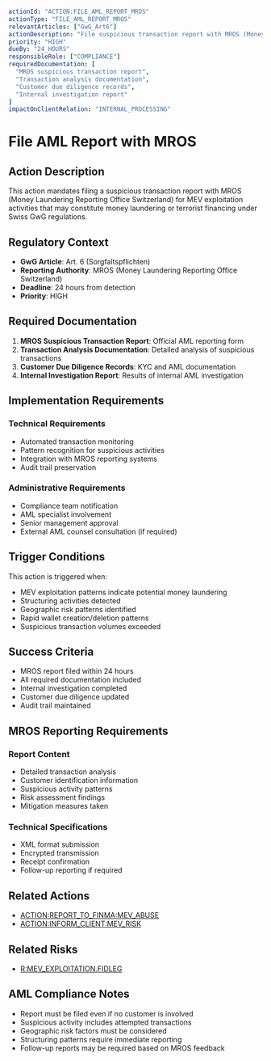 ```yaml
actionId: "ACTION:FILE_AML_REPORT_MROS"
actionType: "FILE_AML_REPORT_MROS"
relevantArticles: ["GwG_Art6"]
actionDescription: "File suspicious transaction report with MROS (Money Laundering Reporting Office Switzerland) for MEV exploitation activities that may constitute money laundering or terrorist financing."
priority: "HIGH"
dueBy: "24_HOURS"
responsibleRole: ["COMPLIANCE"]
requiredDocumentation: [
  "MROS suspicious transaction report",
  "Transaction analysis documentation",
  "Customer due diligence records",
  "Internal investigation report"
]
impactOnClientRelation: "INTERNAL_PROCESSING"
```

# File AML Report with MROS

## Action Description

This action mandates filing a suspicious transaction report with MROS (Money Laundering Reporting Office Switzerland) for MEV exploitation activities that may constitute money laundering or terrorist financing under Swiss GwG regulations.

## Regulatory Context

- **GwG Article**: Art. 6 (Sorgfaltspflichten)
- **Reporting Authority**: MROS (Money Laundering Reporting Office Switzerland)
- **Deadline**: 24 hours from detection
- **Priority**: HIGH

## Required Documentation

1. **MROS Suspicious Transaction Report**: Official AML reporting form
2. **Transaction Analysis Documentation**: Detailed analysis of suspicious transactions
3. **Customer Due Diligence Records**: KYC and AML documentation
4. **Internal Investigation Report**: Results of internal AML investigation

## Implementation Requirements

### Technical Requirements
- Automated transaction monitoring
- Pattern recognition for suspicious activities
- Integration with MROS reporting systems
- Audit trail preservation

### Administrative Requirements
- Compliance team notification
- AML specialist involvement
- Senior management approval
- External AML counsel consultation (if required)

## Trigger Conditions

This action is triggered when:
- MEV exploitation patterns indicate potential money laundering
- Structuring activities detected
- Geographic risk patterns identified
- Rapid wallet creation/deletion patterns
- Suspicious transaction volumes exceeded

## Success Criteria

- MROS report filed within 24 hours
- All required documentation included
- Internal investigation completed
- Customer due diligence updated
- Audit trail maintained

## MROS Reporting Requirements

### Report Content
- Detailed transaction analysis
- Customer identification information
- Suspicious activity patterns
- Risk assessment findings
- Mitigation measures taken

### Technical Specifications
- XML format submission
- Encrypted transmission
- Receipt confirmation
- Follow-up reporting if required

## Related Actions

- [ACTION:REPORT_TO_FINMA:MEV_ABUSE](./ACTION:REPORT_TO_FINMA:MEV_ABUSE.md)
- [ACTION:INFORM_CLIENT:MEV_RISK](./ACTION:INFORM_CLIENT:MEV_RISK.md)

## Related Risks

- [R:MEV_EXPLOITATION.FIDLEG](../risks/R:MEV_EXPLOITATION.FIDLEG.md)

## AML Compliance Notes

- Report must be filed even if no customer is involved
- Suspicious activity includes attempted transactions
- Geographic risk factors must be considered
- Structuring patterns require immediate reporting
- Follow-up reports may be required based on MROS feedback
